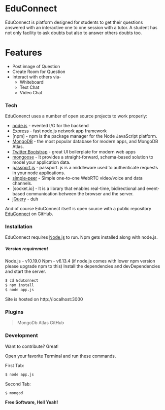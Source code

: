 # EduConnect


EduConnect is platform designed for students to get their questions answered with an interactive one to one session with a tutor. A student has not only facility to ask doubts but also to answer others doubts too.

# Features

  - Post image of Question
  - Create Room for Question
  - Interact with others via-
    - Whiteboard
    - Text Chat
    - Video Chat

### Tech

EduConenct uses a number of open source projects to work properly:

* [node.js] - evented I/O for the backend
* [Express] - fast node.js network app framework 
* [npm] - npm is the package manager for the Node JavaScript platform. 
* [MongoDB] - the most popular database for modern apps, and MongoDB Atlas.
* [Twitter Bootstrap] - great UI boilerplate for modern web apps
* [mongoose] - It provides a straight-forward, schema-based solution to model your application data. 
* [passport.js] - passport. js is a middleware used to authenticate requests in your node applications. 
* [simple-peer] - Simple one-to-one WebRTC video/voice and data channels.
* [socket.io] - It is a library that enables real-time, bidirectional and event-based communication between the browser and the server.
* [jQuery] - duh

And of course EduConnect itself is open source with a public repository [EduConnect]
 on GitHub.

### Installation

EduConnect requires [Node.js](https://nodejs.org/) to run.
Npm gets installed along with node.js. 
#####  Version requirement
Node.js - v10.19.0
Npm - v6.13.4  (if node.js comes with lower npm version please upgrade npm to this)
Install the dependencies and devDependencies and start the server.

```sh
$ cd EduConnect
$ npm install
$ node app.js
```
Site is hosted on http://localhost:3000
### Plugins

>  MongoDb Atlas 
> GitHub 


### Development

Want to contribute? Great!

Open your favorite Terminal and run these commands.

First Tab:
```sh
$ node app.js
```

Second Tab:
```sh
$ mongod
```



**Free Software, Hell Yeah!**



   [EduConnect]: <https://github.com/Hsuya1100/EduConnect>
   [node.js]: <http://nodejs.org>
   [Twitter Bootstrap]: <http://twitter.github.com/bootstrap/>
   [jQuery]: <http://jquery.com>
   [express]: <http://expressjs.>
   [simple-peer]: https://www.npmjs.com/package/simple-peer>
   [MongoDB]: <https://www.mongodb.com/>
   [mongoose]: <https://mongoosejs.com/>
   [passport.js]: <http://www.passportjs.org/>
   [PlDb]: <https://docs.atlas.mongodb.com/>
